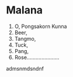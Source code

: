 # Malana
1. O, Pongsakorn Kunna
2. Beer, 
3. Tangmo, 
4. Tuck, 
5. Pang, 
6. Rose......................

admsnmdsndnf
